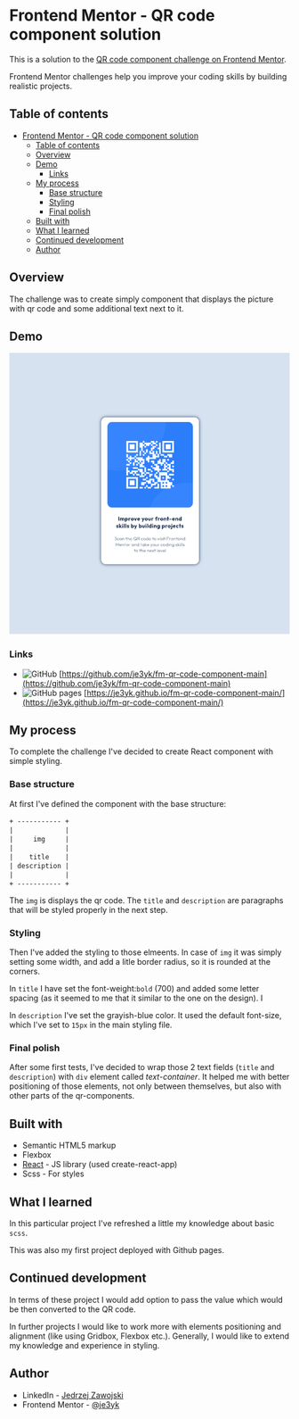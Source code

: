 # Frontend Mentor - QR code component solution

This is a solution to the [QR code component challenge on Frontend Mentor](https://www.frontendmentor.io/challenges/qr-code-component-iux_sIO_H).

Frontend Mentor challenges help you improve your coding skills by building realistic projects.

## Table of contents

- [Frontend Mentor - QR code component solution](#frontend-mentor---qr-code-component-solution)
  - [Table of contents](#table-of-contents)
  - [Overview](#overview)
  - [Demo](#demo)
    - [Links](#links)
  - [My process](#my-process)
    - [Base structure](#base-structure)
    - [Styling](#styling)
    - [Final polish](#final-polish)
  - [Built with](#built-with)
  - [What I learned](#what-i-learned)
  - [Continued development](#continued-development)
  - [Author](#author)

## Overview

The challenge was to create simply component that displays the picture with qr code and some additional text next to it.

## Demo

![solution screenshot](./design/final_version/qr-code-component.png)

### Links

- ![GitHub](https://img.shields.io/badge/github-%23121011.svg?style=for-the-badge&logo=github&logoColor=white) [https://github.com/je3yk/fm-qr-code-component-main](https://github.com/je3yk/fm-qr-code-component-main)
- ![GitHub pages](https://img.shields.io/badge/github%20pages-121013?style=for-the-badge&logo=github&logoColor=white) [https://je3yk.github.io/fm-qr-code-component-main/](https://je3yk.github.io/fm-qr-code-component-main/)

## My process

To complete the challenge I've decided to create React component with simple styling.

### Base structure

At first I've defined the component with the base structure:

```
+ ----------- +
|             |
|     img     |
|             |
|    title    |
| description |
|             |
+ ----------- +
```

The `img` is displays the qr code. The `title` and `description` are paragraphs that will be styled properly in the next step.

### Styling

Then I've added the styling to those elmeents.
In case of `img` it was simply setting some width, and add a litle border radius, so it is rounded at the corners.

In `title` I have set the font-weight:`bold` (700) and added some letter spacing (as it seemed to me that it similar to the one on the design). I

In `description` I've set the grayish-blue color. It used the default font-size, which I've set to `15px` in the main styling file.

### Final polish

After some first tests, I've decided to wrap those 2 text fields (`title` and `description`) with `div` element called _text-container_. It helped me with better positioning of those elements, not only between themselves, but also with other parts of the qr-components.

## Built with

- Semantic HTML5 markup
- Flexbox
- [React](https://reactjs.org/) - JS library (used create-react-app)
- Scss - For styles

## What I learned

In this particular project I've refreshed a little my knowledge about basic `scss`.

This was also my first project deployed with Github pages.

## Continued development

In terms of these project I would add option to pass the value which would be then converted to the QR code.

In further projects I would like to work more with elements positioning and alignment (like using Gridbox, Flexbox etc.). Generally, I would like to extend my knowledge and experience in styling.

## Author

- LinkedIn - [Jedrzej Zawojski](https://www.linkedin.com/in/jedrzej-zawojski/)
- Frontend Mentor - [@je3yk](https://www.frontendmentor.io/profile/je3yk)
